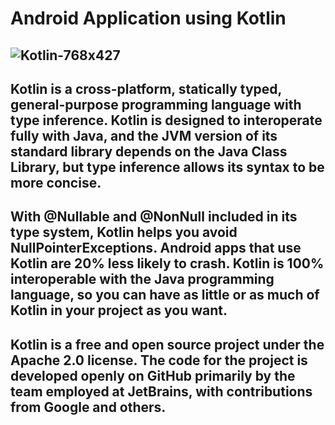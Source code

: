 # Android Application using Kotlin



## ![Kotlin-768x427](https://user-images.githubusercontent.com/89723378/146815966-15942200-4e18-4c74-a081-109a54f38516.png)

## Kotlin is a cross-platform, statically typed, general-purpose programming language with type inference. Kotlin is designed to interoperate fully with Java, and the JVM version of its standard library depends on the Java Class Library, but type inference allows its syntax to be more concise.

## With @Nullable and @NonNull included in its type system, Kotlin helps you avoid NullPointerExceptions. Android apps that use Kotlin are 20% less likely to crash. Kotlin is 100% interoperable with the Java programming language, so you can have as little or as much of Kotlin in your project as you want.

## Kotlin is a free and open source project under the Apache 2.0 license. The code for the project is developed openly on GitHub primarily by the team employed at JetBrains, with contributions from Google and others.
